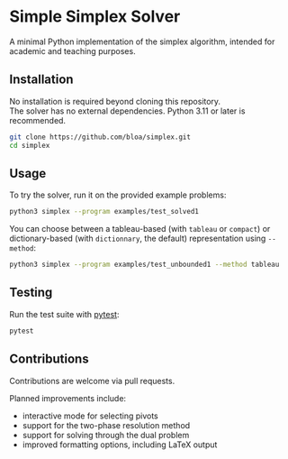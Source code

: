 # Simple Simplex Solver

A minimal Python implementation of the simplex algorithm, intended for academic and teaching purposes.


## Installation

No installation is required beyond cloning this repository.  
The solver has no external dependencies.
Python 3.11 or later is recommended.

```bash
git clone https://github.com/bloa/simplex.git
cd simplex
```


## Usage

To try the solver, run it on the provided example problems:

```bash
python3 simplex --program examples/test_solved1
```

You can choose between a tableau-based (with `tableau` or `compact`) or dictionary-based (with `dictionnary`, the default) representation using `--method`:

```bash
python3 simplex --program examples/test_unbounded1 --method tableau
```

## Testing

Run the test suite with [pytest](https://pytest.org/):

```bash
pytest
```

## Contributions

Contributions are welcome via pull requests.

Planned improvements include:
- interactive mode for selecting pivots
- support for the two-phase resolution method
- support for solving through the dual problem
- improved formatting options, including LaTeX output
